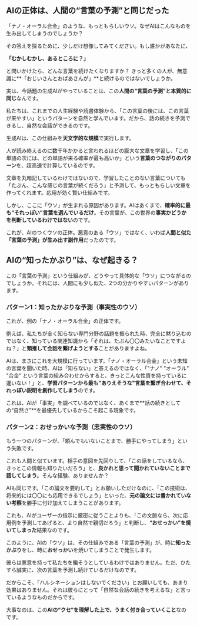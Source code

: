 ## AIの正体は、人間の“言葉の予測”と同じだった

「ナノ・オーラル合金」のような、もっともらしいウソ。なぜAIはこんなものを生み出してしまうのでしょうか？

その答えを探るために、少しだけ想像してみてください。もし誰かがあなたに、

**「むかしむかし、あるところに？」**

と問いかけたら、どんな言葉を続けたくなりますか？ きっと多くの人が、無意識に**「おじいさんとおばあさんが」**と続けるのではないでしょうか。

実は、今話題の生成AIがやっていることは、この**人間の“言葉の予測”と本質的に同じ**なんです。

私たちは、これまでの人生経験や読書体験から、「この言葉の後には、この言葉が来やすい」というパターンを自然と学んでいます。だから、話の続きを予測できるし、自然な会話ができるのです。

生成AIは、この仕組みを**天文学的な規模**で実行します。

人が読み終えるのに数千年かかると言われるほどの膨大な文章を学習し、「この単語の次には、どの単語が来る確率が最も高いか」という**言葉のつながりのパターン**を、超高速で計算しているのです。

文章を丸暗記しているわけではないので、学習したことのない言葉についても「たぶん、こんな感じの言葉が続くだろう」と予測して、もっともらしい文章を作ってくれます。応用が効く賢い仕組みです。

しかし、ここに「ウソ」が生まれる原因があります。AIはあくまで、**確率的に最も"それっぽい"言葉を選んでいるだけ**。その言葉が、この世界の**事実かどうかを判断しているわけではない**のです。

これが、AIのつくウソの正体。悪意のある「ウソ」ではなく、いわば**人間と似た「言葉の予測」が生み出す副作用**だったのです。

## AIの“知ったかぶり”は、なぜ起きる？

この「言葉の予測」という仕組みが、どうやって具体的な「ウソ」につながるのでしょうか。それには、人間にも少し似た、2つの分かりやすいパターンがあります。

### パターン1：知ったかぶりな予測（事実性のウソ）

これが、例の「ナノ・オーラル合金」の正体です。

例えば、私たちが全く知らない専門分野の話題を振られた時、完全に黙り込むのではなく、知っている関連知識から「それは、たぶん〇〇みたいなことですよね？」と**類推して会話を繋げようとする**ことがありますよね。

AIは、まさにこれを大規模に行っています。「ナノ・オーラル合金」という未知の言葉を聞いた時、AIは「知らない」と答えるのではなく、「"ナノ" "オーラル" "合金" という言葉の組み合わせからすると、きっとこんな性質を持っているに違いない！」と、**学習パターンから最も"ありえそうな"言葉を繋ぎ合わせて、それっぽい説明を創作してしまう**のです。

これは、AIが「事実」を調べているのではなく、あくまで**話の続きとしての“自然さ”**を最優先しているからこそ起こる現象です。

### パターン2：おせっかいな予測（忠実性のウソ）

もう一つのパターンが、「頼んでもいないことまで、勝手にやってしまう」という失敗です。

これも人間と似ています。相手の意図を先回りして、「この話をしているなら、きっとこの情報も知りたいだろう」と、**良かれと思って聞かれていないことまで話してしまう**。そんな経験、ありませんか？

AIも同じです。「この論文を要約して」とお願いしただけなのに、「この技術は、将来的には〇〇にも応用できるでしょう」といった、**元の論文には書かれていない考察**を勝手に付け加えてしまうことがあります。

これも、AIがユーザーの指示に厳密に従うことよりも、「この文脈なら、次に応用例を予測してあげると、より自然で親切だろう」と判断し、**“おせっかい”を焼いてしまった**結果なのです。

このように、AIの「ウソ」は、その仕組みである「言葉の予測」が、時に**知ったかぶり**をし、時に**おせっかい**を焼いてしまうことで発生します。

彼らは悪意を持って私たちを騙そうとしているわけではありません。ただ、ひたすら誠実に、次の言葉を予測し続けているだけなのです。

だからこそ、「ハルシネーションはしないでください」とお願いしても、あまり効果はありません。それは彼らにとって「自然な会話の続きを考えるな」と言っているようなものだからです。

大事なのは、この**AIの“クセ”を理解した上で、うまく付き合っていくこと**なのです。